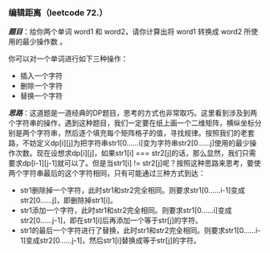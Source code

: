 ### 编辑距离（leetcode 72.）

***题目***：给你两个单词 word1 和 word2，请你计算出将 word1 转换成 word2 所使用的最少操作数 。

你可以对一个单词进行如下三种操作：
- 插入一个字符
- 删除一个字符
- 替换一个字符

***思路***：这道题是一道经典的DP题目，思考的方式也非常取巧。这里看到涉及到两个字符串的操作，遇到这种题目，我们一定要在纸上画一个二维矩阵，横纵坐标分别是两个字符串，然后逐个填充每个矩阵格子的值，寻找规律。按照我们的老套路，不妨定义dp[i][j]为把字符串str1[0……i]变为字符串str2[0……j]使用的最少操作次数。现在设想求dp[i][j]，如果str1[i] === str2[j]的话，那么显然，我们只需要求dp[i-1][j-1]就可以了。但是当str1[i] != str2[j]呢？按照这种思路来思考，要使两个字符串最后的这个字符相同，只有可能通过三种方式到达：
- str1删除掉一个字符，此时str1和str2完全相同。则要求str1[0……i-1]变成str2[0……j]，即删除掉str1[i]。
- str1添加一个字符，此时str1和str2完全相同。则要求str1[0……i]变成str2[0……j-1]，即在str1[i]后再添加一个等于str[j]的字符。
- str1的最后一个字符进行了替换，此时str1和str2完全相同。则要求str1[0……i-1]变成str2[0……j-1]，然后str1[i]替换成等于str[j]的字符。
